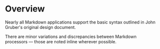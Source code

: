 <h1 class="page-header">Overview</h1>

<p class="lead">Nearly all Markdown applications support the basic syntax outlined in John Gruber's original design document.</p>

There are minor variations and discrepancies between Markdown processors — those are noted inline wherever possible.
